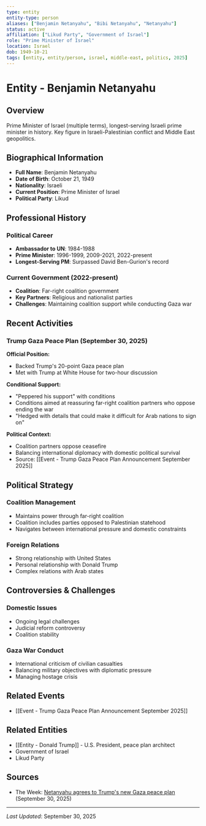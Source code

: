 ```yaml
---
type: entity
entity-type: person
aliases: ["Benjamin Netanyahu", "Bibi Netanyahu", "Netanyahu"]
status: active
affiliation: ["Likud Party", "Government of Israel"]
role: "Prime Minister of Israel"
location: Israel
dob: 1949-10-21
tags: [entity, entity/person, israel, middle-east, politics, 2025]
---
```


# Entity - Benjamin Netanyahu

## Overview
Prime Minister of Israel (multiple terms), longest-serving Israeli prime minister in history. Key figure in Israeli-Palestinian conflict and Middle East geopolitics.

## Biographical Information
- **Full Name**: Benjamin Netanyahu
- **Date of Birth**: October 21, 1949
- **Nationality**: Israeli
- **Current Position**: Prime Minister of Israel
- **Political Party**: Likud

## Professional History

### Political Career
- **Ambassador to UN**: 1984-1988
- **Prime Minister**: 1996-1999, 2009-2021, 2022-present
- **Longest-Serving PM**: Surpassed David Ben-Gurion's record

### Current Government (2022-present)
- **Coalition**: Far-right coalition government
- **Key Partners**: Religious and nationalist parties
- **Challenges**: Maintaining coalition support while conducting Gaza war

## Recent Activities

### Trump Gaza Peace Plan (September 30, 2025)
**Official Position:**
- Backed Trump's 20-point Gaza peace plan
- Met with Trump at White House for two-hour discussion

**Conditional Support:**
- "Peppered his support" with conditions
- Conditions aimed at reassuring far-right coalition partners who oppose ending the war
- "Hedged with details that could make it difficult for Arab nations to sign on"

**Political Context:**
- Coalition partners oppose ceasefire
- Balancing international diplomacy with domestic political survival
- Source: [[Event - Trump Gaza Peace Plan Announcement September 2025]]

## Political Strategy

### Coalition Management
- Maintains power through far-right coalition
- Coalition includes parties opposed to Palestinian statehood
- Navigates between international pressure and domestic constraints

### Foreign Relations
- Strong relationship with United States
- Personal relationship with Donald Trump
- Complex relations with Arab states

## Controversies & Challenges

### Domestic Issues
- Ongoing legal challenges
- Judicial reform controversy
- Coalition stability

### Gaza War Conduct
- International criticism of civilian casualties
- Balancing military objectives with diplomatic pressure
- Managing hostage crisis

## Related Events
- [[Event - Trump Gaza Peace Plan Announcement September 2025]]

## Related Entities
- [[Entity - Donald Trump]] - U.S. President, peace plan architect
- Government of Israel
- Likud Party

## Sources
- The Week: [Netanyahu agrees to Trump's new Gaza peace plan](https://theweek.com/world-news/trump-israel-gaza-palestinian-peace-plan) (September 30, 2025)

---
*Last Updated*: September 30, 2025


